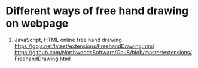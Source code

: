 # Different ways of free hand drawing on webpage

1. JavaScript, HTML
online free hand drawing  
https://gojs.net/latest/extensions/FreehandDrawing.html  
https://github.com/NorthwoodsSoftware/GoJS/blob/master/extensions/FreehandDrawing.html  

